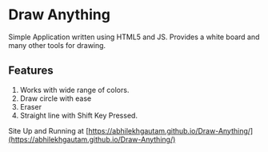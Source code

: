 # Draw Anything

Simple Application written using HTML5 and JS. Provides a white board and many other tools for drawing.

## Features
 1. Works with wide range of colors.
 2. Draw circle with ease
 3. Eraser
 4. Straight line with Shift Key Pressed.

Site Up and Running at [https://abhilekhgautam.github.io/Draw-Anything/](https://abhilekhgautam.github.io/Draw-Anything/)
